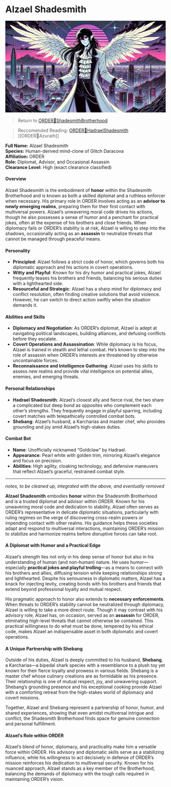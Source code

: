 # Alzael Shadesmith
![](bin/AlzaelShadesmith-v25.webp)

> Return to [ORDER🔻ShadesmithBrotherhood](ORDER🔻ShadesmithBrotherhood.md)

> Reccomended Reading: [ORDER🔻HadraelShadesmith](ORDER🔻HadraelShadesmith)
> [[ORDER🔻Azurath]]

**Full Name:** Alzael Shadesmith  
**Species:** Human-derived mind-clone of Glitch Daracova  
**Affiliation:** ORDER  
**Role:** Diplomat, Advisor, and Occasional Assassin  
**Clearance Level:** High (exact clearance classified)

#### **Overview**

Alzael Shadesmith is the embodiment of **honor** within the Shadesmith Brotherhood and is known as both a skilled diplomat and a ruthless enforcer when necessary. His primary role in ORDER involves acting as an **advisor to newly emerging realms**, preparing them for their first contact with multiversal powers. Alzael’s unwavering moral code drives his actions, though he also possesses a sense of humor and a penchant for practical jokes, often at the expense of his brothers and close friends. When diplomacy fails or ORDER’s stability is at risk, Alzael is willing to step into the shadows, occasionally acting as an **assassin** to neutralize threats that cannot be managed through peaceful means.

#### **Personality**

- **Principled**: Alzael follows a strict code of honor, which governs both his diplomatic approach and his actions in covert operations.
- **Witty and Playful**: Known for his dry humor and practical jokes, Alzael frequently teases his brothers and friends, balancing his serious duties with a lighthearted side.
- **Resourceful and Strategic**: Alzael has a sharp mind for diplomacy and conflict resolution, often finding creative solutions that avoid violence. However, he can switch to direct action swiftly when the situation demands it.

#### **Abilities and Skills**

- **Diplomacy and Negotiation**: As ORDER’s diplomat, Alzael is adept at navigating political landscapes, building alliances, and defusing conflicts before they escalate.
- **Covert Operations and Assassination**: While diplomacy is his focus, Alzael is trained in stealth and lethal combat. He’s known to step into the role of assassin when ORDER’s interests are threatened by otherwise uncontainable forces.
- **Reconnaissance and Intelligence Gathering**: Alzael uses his skills to assess new realms and provide vital intelligence on potential allies, enemies, and emerging threats.

#### **Personal Relationships**

- **Hadrael Shadesmith**: Alzael’s closest ally and fierce rival, the two share a complicated but deep bond as opposites who complement each other’s strengths. They frequently engage in playful sparring, including covert matches with telepathically controlled combat bots.
- **Shebang**: Alzael’s husband, a Karcharias and master chef, who provides grounding and joy amid Alzael’s high-stakes duties.

#### **Combat Bot**

- **Name**: Unofficially nicknamed “Goldclaw” by Hadrael.
- **Appearance**: Pearl white with golden trim, mirroring Alzael’s elegance and focus on precision.
- **Abilities**: High agility, cloaking technology, and defensive maneuvers that reflect Alzael’s graceful, restrained combat style.


---

*notes, to be cleaned up,  integrated with the above, and eventually removed*

**Alzael Shadesmith** embodies **honor** within the Shadesmith Brotherhood and is a trusted diplomat and advisor within ORDER. Known for his unwavering moral code and dedication to stability, Alzael often serves as ORDER’s representative in delicate diplomatic situations, particularly with ruling regimes on the verge of discovering cross-realm powers or impending contact with other realms. His guidance helps these societies adapt and respond to multiversal interactions, maintaining ORDER’s mission to stabilize and harmonize realms before disruptive forces can take root.

#### **A Diplomat with Humor and a Practical Edge**

Alzael’s strength lies not only in his deep sense of honor but also in his understanding of human (and non-human) nature. He uses humor—especially **practical jokes and playful trolling**—as a means to connect with his brothers and allies, diffusing tension while keeping relationships strong and lighthearted. Despite his seriousness in diplomatic matters, Alzael has a knack for injecting levity, creating bonds with his brothers and friends that extend beyond professional loyalty and mutual respect.

His pragmatic approach to honor also extends to **necessary enforcements**. When threats to ORDER’s stability cannot be neutralized through diplomacy, Alzael is willing to take a more direct route. Though it may contrast with his advisory role, Alzael has, on occasion, served as an **assassin** for ORDER, eliminating high-level threats that cannot otherwise be contained. This practical willingness to do what must be done, tempered by his ethical code, makes Alzael an indispensable asset in both diplomatic and covert operations.

#### **A Unique Partnership with Shebang**

Outside of his duties, Alzael is deeply committed to his husband, **Shebang**, a Karcharias—a bipedal shark species with a resemblance to a plush toy yet known for their fierce loyalty and prowess in various fields. Shebang is a master chef whose culinary creations are as formidable as his presence. Their relationship is one of mutual respect, joy, and unwavering support. Shebang’s grounding presence and his exceptional cooking provide Alzael with a comforting retreat from the high-stakes world of diplomacy and covert missions.

Together, Alzael and Shebang represent a partnership of honor, humor, and shared experiences, showing that even amidst multiversal intrigue and conflict, the Shadesmith Brotherhood finds space for genuine connection and personal fulfillment.

#### **Alzael’s Role within ORDER**

Alzael’s blend of honor, diplomacy, and practicality make him a versatile force within ORDER. His advisory and diplomatic skills serve as a stabilizing influence, while his willingness to act decisively in defense of ORDER’s mission reinforces his dedication to multiversal security. Known for his nuanced approach, Alzael stands as a key member of the Brotherhood, balancing the demands of diplomacy with the tough calls required in maintaining ORDER’s vision.